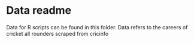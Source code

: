 # Data readme

####
Data for R scripts can be found in this folder. Data refers to the careers of cricket all rounders scraped from cricinfo
